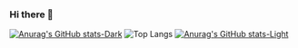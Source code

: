 ### Hi there 👋
[![Anurag's GitHub stats-Dark](https://github-readme-stats.vercel.app/api?username=MKMaarif&show_icons=true&theme=dark#gh-dark-mode-only)](https://github.com/anuraghazra/github-readme-stats#gh-dark-mode-only) ![Top Langs](https://github-readme-stats.vercel.app/api/top-langs/?username=MKMaarif&layout=compact)
[![Anurag's GitHub stats-Light](https://github-readme-stats.vercel.app/api?username=MKMaarif&show_icons=true&theme=default#gh-light-mode-only)](https://github.com/anuraghazra/github-readme-stats#gh-light-mode-only)

<!--
**MKMaarif/MKMaarif** is a ✨ _special_ ✨ repository because its `README.md` (this file) appears on your GitHub profile.

Here are some ideas to get you started:

- 🔭 I’m currently working on ...
- 🌱 I’m currently learning ...
- 👯 I’m looking to collaborate on ...
- 🤔 I’m looking for help with ...
- 💬 Ask me about ...
- 📫 How to reach me: ...
- 😄 Pronouns: ...
- ⚡ Fun fact: ...
-->
